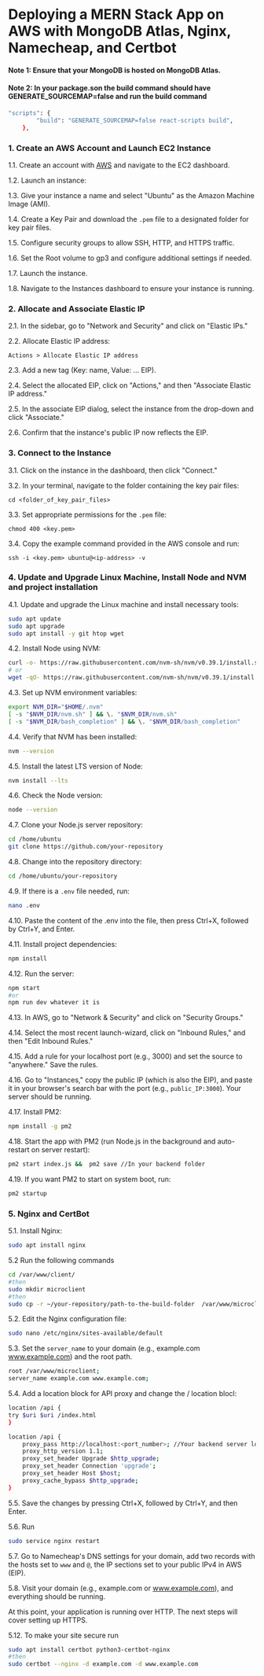 # Deploying a MERN Stack App on AWS with MongoDB Atlas, Nginx, Namecheap, and Certbot

#### Note 1: Ensure that your MongoDB is hosted on MongoDB Atlas.

#### Note 2: In your package.son the build command should have GENERATE_SOURCEMAP=false and run the build command

```bash
"scripts": {
        "build": "GENERATE_SOURCEMAP=false react-scripts build",
    },
```

### 1. Create an AWS Account and Launch EC2 Instance

1.1. Create an account with [AWS](https://aws.amazon.com/) and navigate to the EC2 dashboard.

1.2. Launch an instance:

1.3. Give your instance a name and select "Ubuntu" as the Amazon Machine Image (AMI).

1.4. Create a Key Pair and download the `.pem` file to a designated folder for key pair files.

1.5. Configure security groups to allow SSH, HTTP, and HTTPS traffic.

1.6. Set the Root volume to gp3 and configure additional settings if needed.

1.7. Launch the instance.

1.8. Navigate to the Instances dashboard to ensure your instance is running.

### 2. Allocate and Associate Elastic IP

2.1. In the sidebar, go to "Network and Security" and click on "Elastic IPs."

2.2. Allocate Elastic IP address:
 ```
 Actions > Allocate Elastic IP address
 ```

2.3. Add a new tag (Key: name, Value: ... EIP).

2.4. Select the allocated EIP, click on "Actions," and then "Associate Elastic IP address."

2.5. In the associate EIP dialog, select the instance from the drop-down and click "Associate."

2.6. Confirm that the instance's public IP now reflects the EIP.

### 3. Connect to the Instance

3.1. Click on the instance in the dashboard, then click "Connect."

3.2. In your terminal, navigate to the folder containing the key pair files:
 ```
 cd <folder_of_key_pair_files>
 ```

3.3. Set appropriate permissions for the `.pem` file:
 ```
 chmod 400 <key.pem>
 ```

3.4. Copy the example command provided in the AWS console and run:
 ```
 ssh -i <key.pem> ubuntu@<ip-address> -v
 ```

### 4. Update and Upgrade Linux Machine, Install Node and NVM and project installation

4.1. Update and upgrade the Linux machine and install necessary tools:
 ```bash
 sudo apt update
 sudo apt upgrade
 sudo apt install -y git htop wget
 ```

4.2. Install Node using NVM:
 ```bash
 curl -o- https://raw.githubusercontent.com/nvm-sh/nvm/v0.39.1/install.sh | bash
 # or
 wget -qO- https://raw.githubusercontent.com/nvm-sh/nvm/v0.39.1/install.sh | bash
 ```

4.3. Set up NVM environment variables:
 ```bash
 export NVM_DIR="$HOME/.nvm"
 [ -s "$NVM_DIR/nvm.sh" ] && \. "$NVM_DIR/nvm.sh"
 [ -s "$NVM_DIR/bash_completion" ] && \. "$NVM_DIR/bash_completion"
 ```

4.4. Verify that NVM has been installed:
 ```bash
 nvm --version
 ```

4.5. Install the latest LTS version of Node:
 ```bash
 nvm install --lts
 ```

4.6. Check the Node version:
 ```bash
 node --version
 ```

4.7. Clone your Node.js server repository:
 ```bash
 cd /home/ubuntu
 git clone https://github.com/your-repository
 ```

4.8. Change into the repository directory:
 ```bash
 cd /home/ubuntu/your-repository
 ```

4.9. If there is a `.env` file needed, run:
 ```bash
 nano .env
 ```

4.10. Paste the content of the .env into the file, then press Ctrl+X, followed by Ctrl+Y, and Enter.

4.11. Install project dependencies:
 ```bash
 npm install
 ```

4.12. Run the server:
 ```bash
 npm start
#or
npm run dev whatever it is
 ```

4.13. In AWS, go to "Network & Security" and click on "Security Groups."

4.14. Select the most recent launch-wizard, click on "Inbound Rules," and then "Edit Inbound Rules."

4.15. Add a rule for your localhost port (e.g., 3000) and set the source to "anywhere." Save the rules.

4.16. Go to "Instances," copy the public IP (which is also the EIP), and paste it in your browser's search bar with the port (e.g., `public_IP:3000`). Your server should be running.

4.17. Install PM2:
 ```bash
 npm install -g pm2
 ```

4.18. Start the app with PM2 (run Node.js in the background and auto-restart on server restart):
 ```bash
 pm2 start index.js &&  pm2 save //In your backend folder
 ```

4.19. If you want PM2 to start on system boot, run:
 ```bash
 pm2 startup
 ```
### 5. Nginx and CertBot

5.1. Install Nginx:
 ```bash
 sudo apt install nginx
 ```

5.2 Run the following commands
```bash
cd /var/www/client/
#then
sudo mkdir microclient
#then
sudo cp -r ~/your-repository/path-to-the-build-folder  /var/www/microclient
```

5.2. Edit the Nginx configuration file:
 ```bash
 sudo nano /etc/nginx/sites-available/default
 ```

5.3. Set the `server_name` to your domain (e.g., example.com www.example.com) and the root path.
```bash
root /var/www/microclient;
server_name example.com www.example.com;
```

5.4. Add a location block for API proxy and change the / location blocl:
 ```bash
location /api {
try $uri $uri /index.html
}

 location /api {
     proxy_pass http://localhost:<port_number>; //Your backend server localhost
     proxy_http_version 1.1;
     proxy_set_header Upgrade $http_upgrade;
     proxy_set_header Connection 'upgrade';
     proxy_set_header Host $host;
     proxy_cache_bypass $http_upgrade;
 }
 ```

5.5. Save the changes by pressing Ctrl+X, followed by Ctrl+Y, and then Enter.

5.6. Run
 ```bash
 sudo service nginx restart
 ```

5.7. Go to Namecheap's DNS settings for your domain, add two records with the hosts set to `www` and `@`, the IP sections set to your public IPv4 in AWS (EIP).

5.8. Visit your domain (e.g., example.com or www.example.com), and everything should be running.

At this point, your application is running over HTTP. The next steps will cover setting up HTTPS.

5.12. To make your site secure run
```bash
sudo apt install certbot python3-certbot-nginx
#then
sudo certbot --nginx -d example.com -d www.example.com
```

